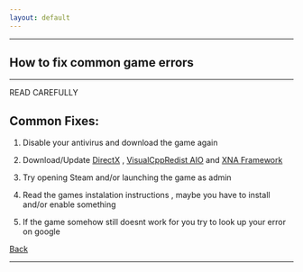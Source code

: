 ```yaml
---
layout: default
---
```


* * *

## How to fix common game errors

* * *

READ CAREFULLY

## Common Fixes:

1. Disable your antivirus and download the game again

2. Download/Update [DirectX](https://www.microsoft.com/en-us/download/details.aspx?id=35) , [VisualCppRedist AIO](https://github.com/abbodi1406/vcredist/releases/latest) and [XNA Framework](https://www.microsoft.com/en-us/download/details.aspx?id=20914)

3. Try opening Steam and/or launching the game as admin

4. Read the games instalation instructions , maybe you have to install and/or enable something

5. If the game somehow still doesnt work for you try to look up your error on google

[Back](./)

* * *